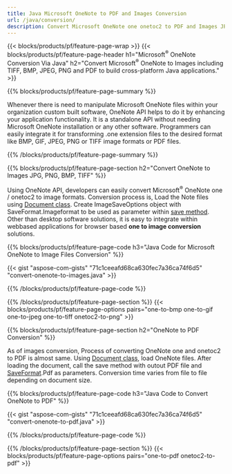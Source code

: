 ```yaml
---
title: Java Microsoft OneNote to PDF and Images Conversion
url: /java/conversion/
description: Convert Microsoft OneNote one onetoc2 to PDF and Images JPG, GIF, PNG, TIFF with few lines of Java code via Java library.
---
```


{{< blocks/products/pf/feature-page-wrap >}}
{{< blocks/products/pf/feature-page-header h1="Microsoft<sup>&reg;</sup> OneNote Conversion Via Java" h2="Convert Microsoft<sup>&reg;</sup> OneNote to Images including TIFF, BMP, JPEG, PNG and PDF to build cross-platform Java applications." >}}

{{% blocks/products/pf/feature-page-summary %}}

Whenever there is need to manipulate Microsoft OneNote files within your organization custom built software, OneNote API helps to do it by enhancing your application functionality. It is a standalone API without needing Microsoft OneNote installation or any other software. Programmers can easily integrate it for transforming .one extension files to the desired format like BMP, GIF, JPEG, PNG or TIFF image formats or PDF files. 


{{% /blocks/products/pf/feature-page-summary  %}}

{{% blocks/products/pf/feature-page-section  h2="Convert OneNote to Images JPG, PNG, BMP, TIFF" %}}

Using OneNote API, developers can easily convert Microsoft<sup>&reg;</sup> OneNote one / onetoc2 to image formats. Conversion process is, Load the Note files using [Document class](https://apireference.aspose.com/note/java/com.aspose.note/Document). Create ImageSaveOptions object with SaveFormat.Imageformat to be used as parameter within [save method](https://apireference.aspose.com/note/java/com.aspose.note/Document#save-java.lang.String-SaveOptions-). Other than desktop software solutions, it is easy to integrate within webbased applications for browser based **one to image conversion** solutions.

{{% blocks/products/pf/feature-page-code h3="Java Code for Microsoft OneNote to Image Files Conversion" %}}

{{< gist "aspose-com-gists" "71c1ceeafd68ca630fec7a36ca74f6d5" "convert-onenote-to-images.java" >}}

{{% /blocks/products/pf/feature-page-code  %}}

{{% /blocks/products/pf/feature-page-section %}}
{{< blocks/products/pf/feature-page-options pairs="one-to-bmp one-to-gif one-to-jpeg one-to-tiff onetoc2-to-png" >}}

{{% blocks/products/pf/feature-page-section  h2="OneNote to PDF Conversion" %}}

As of images conversion, Process of converting OneNote one and onetoc2 to PDF is almost same. Using [Document class](https://apireference.aspose.com/note/net/aspose.note/document), load OneNote files. After loading the document, call the save method with outout PDF file and [SaveFormat](https://apireference.aspose.com/note/java/com.aspose.note/SaveFormat).Pdf as parameters. Conversion time varies from file to file depending on document size.


{{% blocks/products/pf/feature-page-code h3="Java Code to Convert OneNote to PDF" %}}

{{< gist "aspose-com-gists" "71c1ceeafd68ca630fec7a36ca74f6d5" "convert-onenote-to-pdf.java" >}}

{{% /blocks/products/pf/feature-page-code  %}}

{{% /blocks/products/pf/feature-page-section %}}
{{< blocks/products/pf/feature-page-options pairs="one-to-pdf onetoc2-to-pdf" >}}